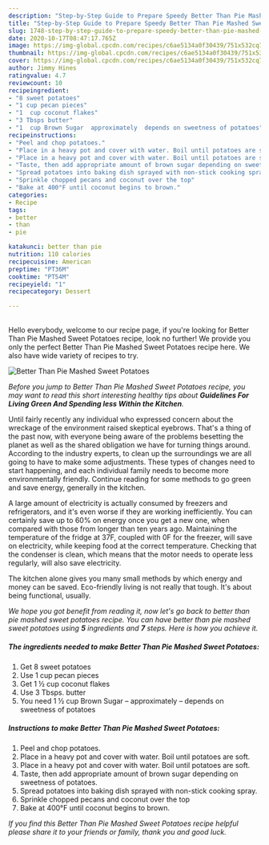 ```yaml
---
description: "Step-by-Step Guide to Prepare Speedy Better Than Pie Mashed Sweet Potatoes"
title: "Step-by-Step Guide to Prepare Speedy Better Than Pie Mashed Sweet Potatoes"
slug: 1748-step-by-step-guide-to-prepare-speedy-better-than-pie-mashed-sweet-potatoes
date: 2020-10-17T08:47:17.765Z
image: https://img-global.cpcdn.com/recipes/c6ae5134a0f30439/751x532cq70/better-than-pie-mashed-sweet-potatoes-recipe-main-photo.jpg
thumbnail: https://img-global.cpcdn.com/recipes/c6ae5134a0f30439/751x532cq70/better-than-pie-mashed-sweet-potatoes-recipe-main-photo.jpg
cover: https://img-global.cpcdn.com/recipes/c6ae5134a0f30439/751x532cq70/better-than-pie-mashed-sweet-potatoes-recipe-main-photo.jpg
author: Jimmy Hines
ratingvalue: 4.7
reviewcount: 10
recipeingredient:
- "8 sweet potatoes"
- "1 cup pecan pieces"
- "1  cup coconut flakes"
- "3 Tbsps butter"
- "1  cup Brown Sugar  approximately  depends on sweetness of potatoes"
recipeinstructions:
- "Peel and chop potatoes."
- "Place in a heavy pot and cover with water. Boil until potatoes are soft."
- "Place in a heavy pot and cover with water. Boil until potatoes are soft."
- "Taste, then add appropriate amount of brown sugar depending on sweetness of potatoes."
- "Spread potatoes into baking dish sprayed with non-stick cooking spray."
- "Sprinkle chopped pecans and coconut over the top"
- "Bake at 400°F until coconut begins to brown."
categories:
- Recipe
tags:
- better
- than
- pie

katakunci: better than pie 
nutrition: 110 calories
recipecuisine: American
preptime: "PT36M"
cooktime: "PT54M"
recipeyield: "1"
recipecategory: Dessert

---
```

<br>
Hello everybody, welcome to our recipe page, if you're looking for Better Than Pie Mashed Sweet Potatoes recipe, look no further! We provide you only the perfect Better Than Pie Mashed Sweet Potatoes recipe here. We also have wide variety of recipes to try.
<br>


![Better Than Pie Mashed Sweet Potatoes](https://img-global.cpcdn.com/recipes/c6ae5134a0f30439/751x532cq70/better-than-pie-mashed-sweet-potatoes-recipe-main-photo.jpg)

<i>Before you jump to Better Than Pie Mashed Sweet Potatoes recipe, you may want to read this short interesting healthy tips about 
<strong>Guidelines For Living Green And Spending less Within the Kitchen</strong>.</i>
</br>

Until fairly recently any individual who expressed concern about the wreckage of the environment raised skeptical eyebrows. That's a thing of the past now, with everyone being aware of the problems besetting the planet as well as the shared obligation we have for turning things around. According to the industry experts, to clean up the surroundings we are all going to have to make some adjustments. These types of changes need to start happening, and each individual family needs to become more environmentally friendly. Continue reading for some methods to go green and save energy, generally in the kitchen.

A large amount of electricity is actually consumed by freezers and refrigerators, and it's even worse if they are working inefficiently. You can certainly save up to 60% on energy once you get a new one, when compared with those from longer than ten years ago. Maintaining the temperature of the fridge at 37F, coupled with 0F for the freezer, will save on electricity, while keeping food at the correct temperature. Checking that the condenser is clean, which means that the motor needs to operate less regularly, will also save electricity.

The kitchen alone gives you many small methods by which energy and money can be saved. Eco-friendly living is not really that tough. It's about being functional, usually.


<i>We hope you got benefit from reading it, now let's go back to better than pie mashed sweet potatoes recipe. You can have better than pie mashed sweet potatoes using <strong>5</strong> ingredients and <strong>7</strong> steps. Here is how you achieve it.
</i>

##### The ingredients needed to make Better Than Pie Mashed Sweet Potatoes:

1. Get 8 sweet potatoes
1. Use 1 cup pecan pieces
1. Get 1 ½ cup coconut flakes
1. Use 3 Tbsps. butter
1. You need 1 ½ cup Brown Sugar – approximately – depends on sweetness of potatoes


##### Instructions to make Better Than Pie Mashed Sweet Potatoes:

1. Peel and chop potatoes.
1. Place in a heavy pot and cover with water. Boil until potatoes are soft.
1. Place in a heavy pot and cover with water. Boil until potatoes are soft.
1. Taste, then add appropriate amount of brown sugar depending on sweetness of potatoes.
1. Spread potatoes into baking dish sprayed with non-stick cooking spray.
1. Sprinkle chopped pecans and coconut over the top
1. Bake at 400°F until coconut begins to brown.


<i>If you find this Better Than Pie Mashed Sweet Potatoes recipe helpful please share it to your friends or family, thank you and good luck.</i>
